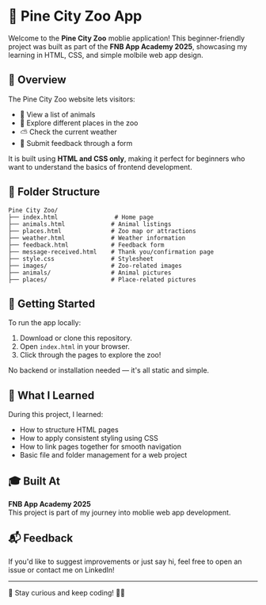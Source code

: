 # 🐾 Pine City Zoo App

Welcome to the **Pine City Zoo** moblie application! This beginner-friendly project was built as part of the **FNB App Academy 2025**, showcasing my learning in HTML, CSS, and simple molbile web app design.

## 🌟 Overview

The Pine City Zoo website lets visitors:

- 🦁 View a list of animals
- 📍 Explore different places in the zoo
- ⛅ Check the current weather
- 💬 Submit feedback through a form

It is built using **HTML and CSS only**, making it perfect for beginners who want to understand the basics of frontend development.

## 📂 Folder Structure

```
Pine City Zoo/
├── index.html                # Home page
├── animals.html             # Animal listings
├── places.html              # Zoo map or attractions
├── weather.html             # Weather information
├── feedback.html            # Feedback form
├── message-received.html    # Thank you/confirmation page
├── style.css                # Stylesheet
├── images/                  # Zoo-related images
├── animals/                 # Animal pictures
├── places/                  # Place-related pictures
```

## 🚀 Getting Started

To run the app locally:

1. Download or clone this repository.
2. Open `index.html` in your browser.
3. Click through the pages to explore the zoo!

No backend or installation needed — it's all static and simple.

## 🧠 What I Learned

During this project, I learned:

- How to structure HTML pages
- How to apply consistent styling using CSS
- How to link pages together for smooth navigation
- Basic file and folder management for a web project

## 🎓 Built At

**FNB App Academy 2025**  
This project is part of my journey into moblie web app development.

## 📬 Feedback

If you'd like to suggest improvements or just say hi, feel free to open an issue or contact me on LinkedIn!

---

🔗 Stay curious and keep coding! 🧑‍💻
